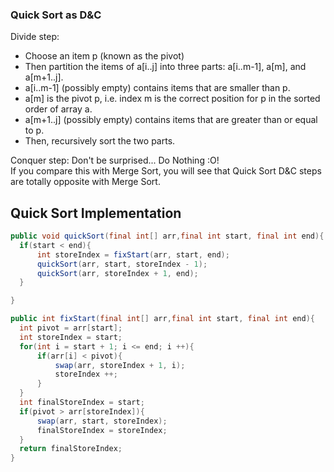 
### Quick Sort as D&C 
Divide step: 
* Choose an item p (known as the pivot)
* Then partition the items of a[i..j] into three parts: a[i..m-1], a[m], and a[m+1..j].
* a[i..m-1] (possibly empty) contains items that are smaller than p.
* a[m] is the pivot p, i.e. index m is the correct position for p in the sorted order of array a.
* a[m+1..j] (possibly empty) contains items that are greater than or equal to p.
* Then, recursively sort the two parts.  

Conquer step: Don't be surprised... Do Nothing :O!  
If you compare this with Merge Sort, you will see that Quick Sort D&C steps are totally opposite with Merge Sort.


## Quick Sort Implementation
```java
public void quickSort(final int[] arr,final int start, final int end){
  if(start < end){
      int storeIndex = fixStart(arr, start, end);
      quickSort(arr, start, storeIndex - 1);
      quickSort(arr, storeIndex + 1, end);
  }

}

public int fixStart(final int[] arr,final int start, final int end){
  int pivot = arr[start];
  int storeIndex = start;
  for(int i = start + 1; i <= end; i ++){
      if(arr[i] < pivot){
          swap(arr, storeIndex + 1, i);
          storeIndex ++;
      }
  }
  int finalStoreIndex = start;
  if(pivot > arr[storeIndex]){
      swap(arr, start, storeIndex);
      finalStoreIndex = storeIndex;
  }
  return finalStoreIndex;
}
```
